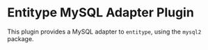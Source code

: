 # Entitype MySQL Adapter Plugin

This plugin provides a MySQL adapter to `entitype`, using the `mysql2` package.
